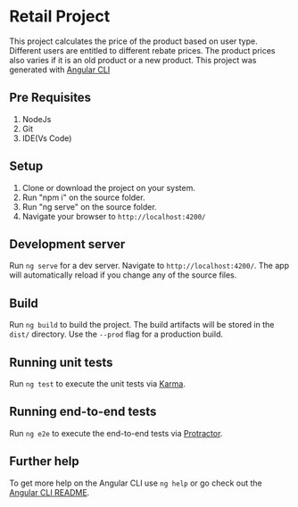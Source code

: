 # Retail Project

This project calculates the price of the product based on user type. Different users are entitled to different rebate prices. The product prices also varies if it is an old product or a new product.
This project was generated with [Angular CLI](https://github.com/angular/angular-cli)

## Pre Requisites

1. NodeJs
2. Git
3. IDE(Vs Code)

## Setup

1. Clone or download the project on your system.
2. Run "npm i" on the source folder.
3. Run "ng serve" on the source folder.
4. Navigate your browser to `http://localhost:4200/`

## Development server

Run `ng serve` for a dev server. Navigate to `http://localhost:4200/`. The app will automatically reload if you change any of the source files.

## Build

Run `ng build` to build the project. The build artifacts will be stored in the `dist/` directory. Use the `--prod` flag for a production build.

## Running unit tests

Run `ng test` to execute the unit tests via [Karma](https://karma-runner.github.io).

## Running end-to-end tests

Run `ng e2e` to execute the end-to-end tests via [Protractor](http://www.protractortest.org/).

## Further help

To get more help on the Angular CLI use `ng help` or go check out the [Angular CLI README](https://github.com/angular/angular-cli/blob/master/README.md).
